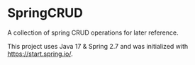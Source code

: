 # SpringCRUD
A collection of spring CRUD operations for later reference.

This project uses Java 17 & Spring 2.7 and was initialized with https://start.spring.io/.
